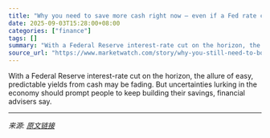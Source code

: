 ```yaml
---
title: "Why you need to save more cash right now — even if a Fed rate cut makes your money earn less"
date: 2025-09-03T15:28:00+08:00
categories: ["finance"]
tags: []
summary: "With a Federal Reserve interest-rate cut on the horizon, the allure of easy, predictable yields from cash may be fading. But uncertainties lurking in the economy should prompt people to keep building "
source_url: "https://www.marketwatch.com/story/why-you-still-need-to-boost-your-cash-reserves-even-if-a-fed-rate-cut-makes-your-money-earn-less-f7181208?mod=mw_rss_topstories"
---
```


With a Federal Reserve interest-rate cut on the horizon, the allure of easy, predictable yields from cash may be fading. But uncertainties lurking in the economy should prompt people to keep building their savings, financial advisers say.

---

*来源: [原文链接](https://www.marketwatch.com/story/why-you-still-need-to-boost-your-cash-reserves-even-if-a-fed-rate-cut-makes-your-money-earn-less-f7181208?mod=mw_rss_topstories)*
